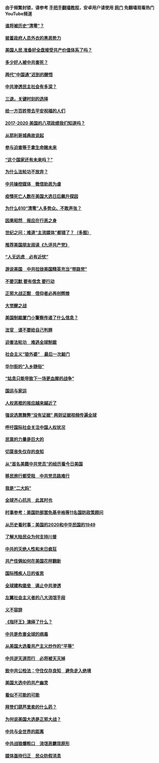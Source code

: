#### 由于频繁封锁，请参考 [手把手翻墙教程](https://github.com/gfw-breaker/guides/wiki/)，安卓用户请使用 [网门](https://github.com/gfw-breaker/nogfw/blob/master/dl.md?t=01140800) 免翻墙观看热门YouTube频道 

#### [谁将被历史“清零”？](../pages/73/417485.md?t=01140800) 

#### [披着政府人员外衣的黑恶势力](../pages/73/417442.md?t=01140800) 

#### [美国人民 准备好全盘接受共产价值体系了吗？](../pages/73/417491.md?t=01140800) 

#### [多少好人被中共害死？](../pages/73/417144.md?t=01140800) 

#### [两代“中国通”迟到的醒悟](../pages/73/417064.md?t=01140800) 

#### [中共渗透民主社会有多深？](../pages/73/417063.md?t=01140800) 

#### [三退，关键时刻的选择](../pages/73/416969.md?t=01140800) 

#### [给一方百姓带去平安祝福的人们](../pages/73/416941.md?t=01140800) 

#### [2017-2020  美国的八项政绩我们知道吗？](../pages/73/416968.md?t=01140800) 

#### [从耶利哥城典故说起](../pages/73/416892.md?t=01140800) 

#### [参与迫害等于拿生命赌未来](../pages/73/416856.md?t=01140800) 

#### [“这个国家还有未来吗？”](../pages/73/416852.md?t=01140800) 

#### [为什么法轮功不放弃？](../pages/73/416864.md?t=01140800) 

#### [中共操控媒体　微信助恶为虐](../pages/73/416724.md?t=01140800) 

#### [疫情死亡人数在美国大选日后飙升探因](../pages/73/416606.md?t=01140800) 

#### [为什么610“清零”人多势众、不敢声张？](../pages/73/416632.md?t=01140800) 

#### [因果昭然　报应在行恶之身](../pages/73/416582.md?t=01140800) 

#### [世纪之问：难道“主流媒体”都错了？（多图）](../pages/73/416571.md?t=01140800) 

#### [推荐美国朋友阅读《九评共产党》](../pages/73/416510.md?t=01140800) 

#### [“人无远虑　必有近忧”](../pages/73/416513.md?t=01140800) 

#### [游说美国　中共拉拢美国精英充当“带路党”](../pages/73/416529.md?t=01140800) 

#### [不要沉默 要有信念 要行动](../pages/73/416457.md?t=01140800) 

#### [正邪大战正酣　信仰者必再创辉煌](../pages/73/416433.md?t=01140800) 

#### [大觉醒之战](../pages/73/416456.md?t=01140800) 

#### [美国制裁厦门小警察传递了什么信息？](../pages/73/416432.md?t=01140800) 

#### [法官　请不要给自己判罪](../pages/73/416379.md?t=01140800) 

#### [迫害法轮功　难逃全球制裁](../pages/73/416380.md?t=01140800) 

#### [社会主义“狼外婆”　最后一次敲门](../pages/73/416394.md?t=01140800) 

#### [华尔街的“入乡随俗”](../pages/73/416395.md?t=01140800) 

#### [“姑息只能导致下一场更血腥的战争”](../pages/73/416223.md?t=01140800) 

#### [国运与家运](../pages/73/416224.md?t=01140800) 

#### [人权恶棍的报应越来越近了](../pages/73/416276.md?t=01140800) 

#### [强说选票舞弊“没有证据” 两则证据视频传遍全球](../pages/73/416227.md?t=01140800) 

#### [呼吁国际社会关注中国人权状况](../pages/73/416135.md?t=01140800) 

#### [民意的力量是巨大的](../pages/73/416222.md?t=01140800) 

#### [切莫丧失仅存的良知](../pages/73/416134.md?t=01140800) 

#### [从“首名美籍中共党员”的经历看今日美国](../pages/73/416114.md?t=01140800) 

#### [移民旅行都受阻　中共党员路难行](../pages/73/416033.md?t=01140800) 

#### [我是“二大妈”](../pages/73/415529.md?t=01140800) 

#### [全球齐心抗共　此其时也](../pages/73/415989.md?t=01140800) 

#### [时事参考：美国防部罢免基辛格等11名国防政策顾问](../pages/73/415970.md?t=01140800) 

#### [从历史看时事：美国的2020和中华民国的1949](../pages/73/415949.md?t=01140800) 

#### [了解大陆民众为何支持川普](../pages/73/415950.md?t=01140800) 

#### [中共的灭绝人性和末日疯狂](../pages/73/415944.md?t=01140800) 

#### [共产伎俩如何在美国花样翻新](../pages/73/415908.md?t=01140800) 

#### [国际残疾人日的省思](../pages/73/415849.md?t=01140800) 

#### [全球建构堡垒　遏止中共渗透](../pages/73/415850.md?t=01140800) 

#### [左翼社会主义者的八大流氓手段](../pages/73/415802.md?t=01140800) 

#### [义不容辞](../pages/73/415807.md?t=01140800) 

#### [《指环王》演绎了什么？](../pages/73/415739.md?t=01140800) 

#### [中共是危害全球的病毒](../pages/73/415569.md?t=01140800) 

#### [从美国大选看共产主义炒作的“平等”](../pages/73/415654.md?t=01140800) 

#### [中共逆天道而行　必将被天灭掉](../pages/73/415626.md?t=01140800) 

#### [致中共公检法：守住仅存良知　避免走入绝境](../pages/73/415627.md?t=01140800) 

#### [美国大选中的共产幽灵](../pages/73/415618.md?t=01140800) 

#### [看似不可能的可能](../pages/73/415619.md?t=01140800) 

#### [拜登们葫芦里卖的什么药？](../pages/73/415531.md?t=01140800) 

#### [为何说美国大选是正邪大战？](../pages/73/415530.md?t=01140800) 

#### [中共与全世界的距离](../pages/73/415435.md?t=01140800) 

#### [中共战狼爆粗口　流氓恶霸现原形](../pages/73/415426.md?t=01140800) 

#### [媒体亟待归正　民众防假消息](../pages/73/415402.md?t=01140800) 

